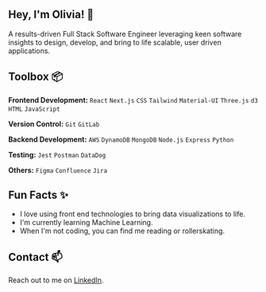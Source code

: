 ## Hey, I'm Olivia! 👋 

A results-driven Full Stack Software Engineer leveraging keen software insights to design, develop, and bring to life scalable, user driven applications.

## Toolbox 📦

**Frontend Development:** `React` `Next.js` `CSS` `Tailwind` `Material-UI` `Three.js` `d3` `HTML` `JavaScript`
 
**Version Control:** `Git` `GitLab`

**Backend Development:** `AWS` `DynamoDB` `MongoDB` `Node.js` `Express` `Python`

**Testing:** `Jest` `Postman` `DataDog`

**Others:** `Figma` `Confluence` `Jira`
 
## Fun Facts ✨

- I love using front end technologies to bring data visualizations to life.
- I'm currently learning Machine Learning.
- When I'm not coding, you can find me reading or rollerskating.

## Contact 📫 

Reach out to me on [LinkedIn](https://www.linkedin.com/in/oliviawilcox007/). 
